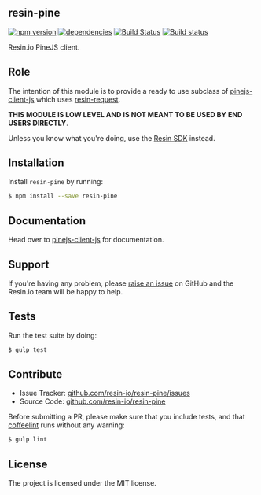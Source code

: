 resin-pine
----------

[![npm version](https://badge.fury.io/js/resin-pine.svg)](http://badge.fury.io/js/resin-pine)
[![dependencies](https://david-dm.org/resin-io/resin-pine.png)](https://david-dm.org/resin-io/resin-pine.png)
[![Build Status](https://travis-ci.org/resin-io/resin-pine.svg?branch=master)](https://travis-ci.org/resin-io/resin-pine)
[![Build status](https://ci.appveyor.com/api/projects/status/cwh3jfc7vur5bvmu?svg=true)](https://ci.appveyor.com/project/jviotti/resin-pine)

Resin.io PineJS client.

Role
----

The intention of this module is to provide a ready to use subclass of [pinejs-client-js](https://github.com/resin-io/pinejs-client-js) which uses [resin-request](https://github.com/resin-io/resin-request).

**THIS MODULE IS LOW LEVEL AND IS NOT MEANT TO BE USED BY END USERS DIRECTLY**.

Unless you know what you're doing, use the [Resin SDK](https://github.com/resin-io/resin-sdk) instead.

Installation
------------

Install `resin-pine` by running:

```sh
$ npm install --save resin-pine
```

Documentation
-------------

Head over to [pinejs-client-js](https://github.com/resin-io/pinejs-client-js) for documentation.

Support
-------

If you're having any problem, please [raise an issue](https://github.com/resin-io/resin-pine/issues/new) on GitHub and the Resin.io team will be happy to help.

Tests
-----

Run the test suite by doing:

```sh
$ gulp test
```

Contribute
----------

- Issue Tracker: [github.com/resin-io/resin-pine/issues](https://github.com/resin-io/resin-pine/issues)
- Source Code: [github.com/resin-io/resin-pine](https://github.com/resin-io/resin-pine)

Before submitting a PR, please make sure that you include tests, and that [coffeelint](http://www.coffeelint.org/) runs without any warning:

```sh
$ gulp lint
```

License
-------

The project is licensed under the MIT license.
